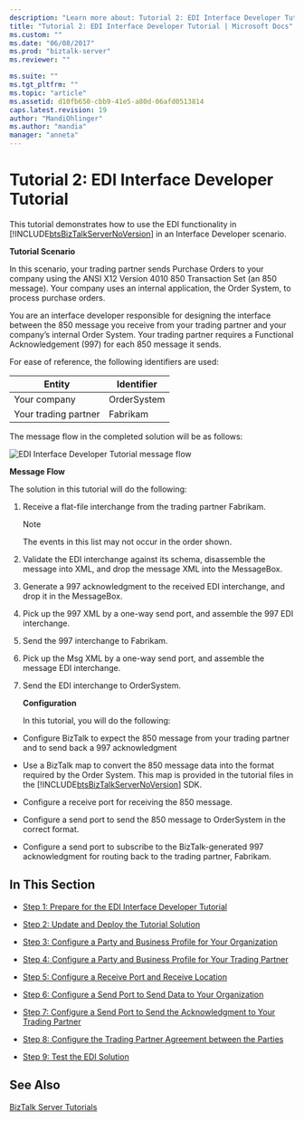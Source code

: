 ```yaml
---
description: "Learn more about: Tutorial 2: EDI Interface Developer Tutorial"
title: "Tutorial 2: EDI Interface Developer Tutorial | Microsoft Docs"
ms.custom: ""
ms.date: "06/08/2017"
ms.prod: "biztalk-server"
ms.reviewer: ""

ms.suite: ""
ms.tgt_pltfrm: ""
ms.topic: "article"
ms.assetid: d10fb650-cbb9-41e5-a80d-06afd0513814
caps.latest.revision: 19
author: "MandiOhlinger"
ms.author: "mandia"
manager: "anneta"
---
```

# Tutorial 2: EDI Interface Developer Tutorial
This tutorial demonstrates how to use the EDI functionality in [!INCLUDE[btsBizTalkServerNoVersion](../includes/btsbiztalkservernoversion-md.md)] in an Interface Developer scenario.  
  
 **Tutorial Scenario**  
  
 In this scenario, your trading partner sends Purchase Orders to your company using the ANSI X12 Version 4010 850 Transaction Set (an 850 message). Your company uses an internal application, the Order System, to process purchase orders.  
  
 You are an interface developer responsible for designing the interface between the 850 message you receive from your trading partner and your company’s internal Order System. Your trading partner requires a Functional Acknowledgement (997) for each 850 message it sends.  
  
 For ease of reference, the following identifiers are used:  
  
|Entity|Identifier|  
|------------|----------------|  
|Your company|OrderSystem|  
|Your trading partner|Fabrikam|  
  
 The message flow in the completed solution will be as follows:  
  
 ![EDI Interface Developer Tutorial message flow](../core/media/4944352a-dc77-47f1-a324-bf71444670c5.gif "4944352a-dc77-47f1-a324-bf71444670c5")  
  
 **Message Flow**  
  
 The solution in this tutorial will do the following:  
  
1. Receive a flat-file interchange from the trading partner Fabrikam.  
  
   > [!NOTE]
   >  The events in this list may not occur in the order shown.  
  
2. Validate the EDI interchange against its schema, disassemble the message into XML, and drop the message XML into the MessageBox.  
  
3. Generate a 997 acknowledgment to the received EDI interchange, and drop it in the MessageBox.  
  
4. Pick up the 997 XML by a one-way send port, and assemble the 997 EDI interchange.  
  
5. Send the 997 interchange to Fabrikam.  
  
6. Pick up the Msg XML by a one-way send port, and assemble the message EDI interchange.  
  
7. Send the EDI interchange to OrderSystem.  
  
   **Configuration**  
  
   In this tutorial, you will do the following:  
  
- Configure BizTalk to expect the 850 message from your trading partner and to send back a 997 acknowledgment  
  
- Use a BizTalk map to convert the 850 message data into the format required by the Order System. This map is provided in the tutorial files in the [!INCLUDE[btsBizTalkServerNoVersion](../includes/btsbiztalkservernoversion-md.md)] SDK.  
  
- Configure a receive port for receiving the 850 message.  
  
- Configure a send port to send the 850 message to OrderSystem in the correct format.  
  
- Configure a send port to subscribe to the BizTalk-generated 997 acknowledgment for routing back to the trading partner, Fabrikam.  
  
## In This Section  
  
-   [Step 1: Prepare for the EDI Interface Developer Tutorial](../core/step-1-prepare-for-the-edi-interface-developer-tutorial.md)  
  
-   [Step 2: Update and Deploy the Tutorial Solution](../core/step-2-update-and-deploy-the-tutorial-solution.md)  
  
-   [Step 3: Configure a Party and Business Profile for Your Organization](../core/step-3-configure-a-party-and-business-profile-for-your-organization1.md)  
  
-   [Step 4: Configure a Party and Business Profile for Your Trading Partner](../core/step-4-configure-a-party-and-business-profile-for-your-trading-partner1.md)  
  
-   [Step 5: Configure a Receive Port and Receive Location](../core/step-5-configure-a-receive-port-and-receive-location.md)  
  
-   [Step 6: Configure a Send Port to Send Data to Your Organization](../core/step-6-configure-a-send-port-to-send-data-to-your-organization.md)  
  
-   [Step 7: Configure a Send Port to Send the Acknowledgment to Your Trading Partner](../core/step-7-configure-a-send-port-to-send-the-acknowledgment-to-trading-partner.md)  
  
-   [Step 8: Configure the Trading Partner Agreement between the Parties](../core/step-8-configure-the-trading-partner-agreement-between-the-parties.md)  
  
-   [Step 9: Test the EDI Solution](../core/step-9-test-the-edi-solution.md)  
  
## See Also  
 [BizTalk Server Tutorials](../core/biztalk-server-tutorials.md)
